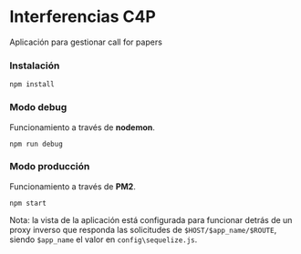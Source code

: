 # Interferencias C4P
Aplicación para gestionar call for papers

### Instalación

```
npm install
```

### Modo debug

Funcionamiento a través de **nodemon**.

```
npm run debug
```

### Modo producción

Funcionamiento a través de **PM2**.

```
npm start
```

Nota: la vista de la aplicación está configurada para funcionar detrás de un proxy inverso que responda las solicitudes de `$HOST/$app_name/$ROUTE`, siendo `$app_name` el valor en `config\sequelize.js`.
